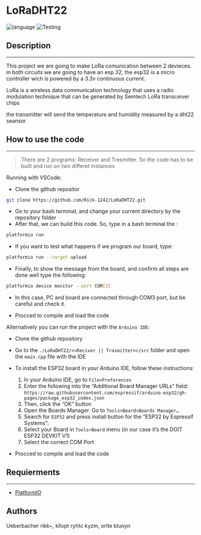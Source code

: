 # LoRaDHT22

![language](https://img.shields.io/badge/language-c%2B%2B-red)
![Testing](https://img.shields.io/badge/Test-Pass-green)

## Description
---

This project we are going to make LoRa comunication between 2 devieces. in both circuits we are going to have an esp 32, the esp32 is a micro controller wich is powered by a 3.3v continuous current.

LoRa is a wireless data communication technology that uses a radio modulation technique that can be generated by Semtech LoRa transceiver chips

the transmitter will send the temperature and humidity measured by a dht22 seansor

## How to use the code
---
> There are 2 programs: Receiver and Tresmitter. 
> So the code has to be built and run on two differet instances

Running with VSCode: 

* Clone the github repositor 
```sh
git clone https://github.com/Rick-1242/LoRaDHT22.git
```
* Go to your bash terminal, and change your current directory by the repository folder
* After that, we can build this code. So, type in a bash terminal the :
```sh
platformio run
```
* If you want to test what happens if we program our board, type:
```sh
platformio run --target upload
```
* Finally, to show the message from the board, and confirm all steps are done well type the following:
```sh
platformio device monitor --port COM[3]
```
* In this case, PC and board are connected through COM3 port, but be careful and check it.

* Procced to compile and load the code


  

Alternatively you can run the project with the `Arduino IDE`:
* Clone the github repository
* Go to the `./LoRaDHT22/<<Reciver || Trasmitter>>/src` folder and open the `main.cpp` file with the IDE
* To install the ESP32 board in your Arduino IDE, follow these instructions:
  
    1. In your Arduino IDE, go to `File>Preferences`
    2. Enter the following into the “Additional Board Manager URLs” field: `https://raw.githubusercontent.com/espressif/arduino-esp32/gh-pages/package_esp32_index.json`
    3. Then, click the “OK” button     
    4. Open the Boards Manager. Go to `Tools>Board>Boards Manager…`
    5. Search for `ESP32` and press install button for the “ESP32 by Espressif Systems“:
    6. Select your Board in `Tools>Board` menu (in our case it’s the DOIT ESP32 DEVKIT V1)
    7. Select the correct COM Port
* Procced to compile and load the code


## Requierments
---
* [PlatformIO](https://docs.platformio.org/en/latest/)

## Authors

Ueberbacher rikk~, kllopt ryhtc kyzm, orlte bluoyn
